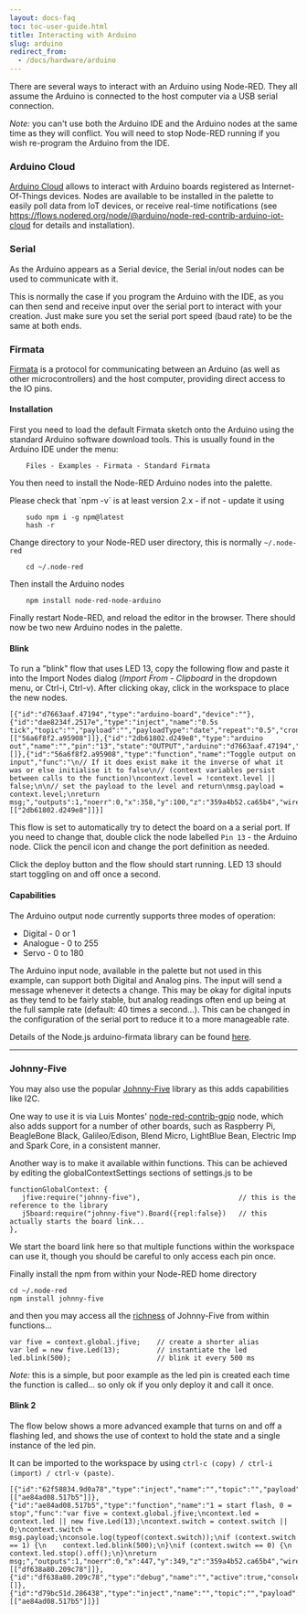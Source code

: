 ```yaml
---
layout: docs-faq
toc: toc-user-guide.html
title: Interacting with Arduino
slug: arduino
redirect_from:
  - /docs/hardware/arduino
---
```


There are several ways to interact with an Arduino using Node-RED. They
all assume the Arduino is connected to the host computer via a USB serial
connection.

*Note:* you can't use both the Arduino IDE and the Arduino nodes at the same time
as they will conflict. You will need to stop Node-RED running if you wish
re-program the Arduino from the IDE.

### Arduino Cloud

[Arduino Cloud](https://cloud.arduino.cc) allows to interact with Arduino boards registered as Internet-Of-Things devices. 
Nodes are available to be installed in the palette to easily poll data from IoT devices, or receive real-time notifications (see https://flows.nodered.org/node/@arduino/node-red-contrib-arduino-iot-cloud for details and installation).


### Serial

As the Arduino appears as a Serial device, the Serial in/out nodes can be used
to communicate with it.

This is normally the case if you program the Arduino with the IDE, as you can
then send and receive input over the serial port to interact with your creation.
Just make sure you set the serial port speed (baud rate) to be the same at both
ends.

### Firmata

[Firmata](http://firmata.org/) is a protocol for communicating between an
Arduino (as well as other microcontrollers) and the host computer, providing
direct access to the IO pins.

#### Installation

First you need to load the default Firmata sketch onto the Arduino using the
standard Arduino software download tools. This is usually found in the Arduino
IDE under the menu:

        Files - Examples - Firmata - Standard Firmata

You then need to install the Node-RED Arduino nodes into the palette.

<div class="doc-callout">Please check that `npm -v` is at least version 2.x
- if not - update it using

        sudo npm i -g npm@latest
        hash -r
</div>

Change directory to your Node-RED user directory, this is normally `~/.node-red`

        cd ~/.node-red

Then install the Arduino nodes

        npm install node-red-node-arduino

Finally restart Node-RED, and reload the editor in the browser.
There should now be two new Arduino nodes in the palette.

#### Blink

To run a "blink" flow that uses LED 13, copy the following flow and paste it
into the Import Nodes dialog (*Import From - Clipboard* in the dropdown menu, or
Ctrl-i, Ctrl-v). After clicking okay, click in the workspace to place the new nodes.

    [{"id":"d7663aaf.47194","type":"arduino-board","device":""},{"id":"dae8234f.2517e","type":"inject","name":"0.5s tick","topic":"","payload":"","payloadType":"date","repeat":"0.5","crontab":"","once":false,"x":150,"y":100,"z":"359a4b52.ca65b4","wires":[["56a6f8f2.a95908"]]},{"id":"2db61802.d249e8","type":"arduino out","name":"","pin":"13","state":"OUTPUT","arduino":"d7663aaf.47194","x":570.5,"y":100,"z":"359a4b52.ca65b4","wires":[]},{"id":"56a6f8f2.a95908","type":"function","name":"Toggle output on input","func":"\n// If it does exist make it the inverse of what it was or else initialise it to false\n// (context variables persist between calls to the function)\ncontext.level = !context.level || false;\n\n// set the payload to the level and return\nmsg.payload = context.level;\nreturn msg;","outputs":1,"noerr":0,"x":358,"y":100,"z":"359a4b52.ca65b4","wires":[["2db61802.d249e8"]]}]

This flow is set to automatically try to detect the board on a a serial port.
If you need to change that, double click
the node labelled `Pin 13` - the Arduino node. Click the pencil icon and change
the port definition as needed.

Click the deploy button and the flow should start running. LED 13 should start
toggling on and off once a second.

#### Capabilities

The Arduino output node currently supports three modes of operation:

 - Digital - 0 or 1
 - Analogue - 0 to 255
 - Servo - 0 to 180

The Arduino input node, available in the palette but not used in this example,
can support both Digital and Analog pins. The input will send a message whenever
it detects a change. This may be okay for digital inputs as they tend to be
fairly stable, but analog readings often end up being at the full sample rate
(default: 40 times a second...). This can be changed in the configuration of the
serial port to reduce it to a more manageable rate.

Details of the Node.js arduino-firmata library can be found [here](https://www.npmjs.com/package/arduino-firmata).

***

### Johnny-Five

You may also use the popular [Johnny-Five](https://www.npmjs.com/package/johnny-five)
library as this adds capabilities like I2C.

One way to use it is via Luis Montes'
[node-red-contrib-gpio](https://www.npmjs.com/package/node-red-contrib-gpio)
node, which also adds support for a number of other boards, such as
Raspberry Pi, BeagleBone Black, Galileo/Edison, Blend Micro, LightBlue Bean,
Electric Imp and Spark Core, in a consistent manner.

Another way is to make it available within functions.
This can be achieved by editing the globalContextSettings sections of settings.js to be

    functionGlobalContext: {
       jfive:require("johnny-five"),                        // this is the reference to the library
       j5board:require("johnny-five").Board({repl:false})   // this actually starts the board link...
    },

We start the board link here so that multiple functions within the workspace can
use it, though you should be careful to only access each pin once.

Finally install the npm from within your Node-RED home directory

    cd ~/.node-red
    npm install johnny-five

and then you may access all the [richness](https://github.com/rwaldron/johnny-five/wiki)
of Johnny-Five from within functions...

    var five = context.global.jfive;    // create a shorter alias
    var led = new five.Led(13);         // instantiate the led
    led.blink(500);                     // blink it every 500 ms

*Note:* this is a simple, but poor example as the led pin is created each time the
function is called... so only ok if you only deploy it and call it once.

#### Blink 2

The flow below shows a more advanced example that turns on and off a flashing led,
and shows the use of context to hold the state and a single instance of the led pin.

It can be imported to the workspace by using `ctrl-c (copy) / ctrl-i (import) / ctrl-v (paste)`.

    [{"id":"62f58834.9d0a78","type":"inject","name":"","topic":"","payload":"1","payloadType":"string","repeat":"","crontab":"","once":false,"x":226,"y":326,"z":"359a4b52.ca65b4","wires":[["ae84ad08.517b5"]]},{"id":"ae84ad08.517b5","type":"function","name":"1 = start flash, 0 = stop","func":"var five = context.global.jfive;\ncontext.led = context.led || new five.Led(13);\ncontext.switch = context.switch || 0;\ncontext.switch = msg.payload;\nconsole.log(typeof(context.switch));\nif (context.switch == 1) {\n    context.led.blink(500);\n}\nif (context.switch == 0) {\n    context.led.stop().off();\n}\nreturn msg;","outputs":1,"noerr":0,"x":447,"y":349,"z":"359a4b52.ca65b4","wires":[["df638a80.209c78"]]},{"id":"df638a80.209c78","type":"debug","name":"","active":true,"console":"false","complete":"false","x":645,"y":349,"z":"359a4b52.ca65b4","wires":[]},{"id":"d79bc51d.286438","type":"inject","name":"","topic":"","payload":"0","payloadType":"string","repeat":"","crontab":"","once":false,"x":224.4000244140625,"y":364.60003662109375,"z":"359a4b52.ca65b4","wires":[["ae84ad08.517b5"]]}]
